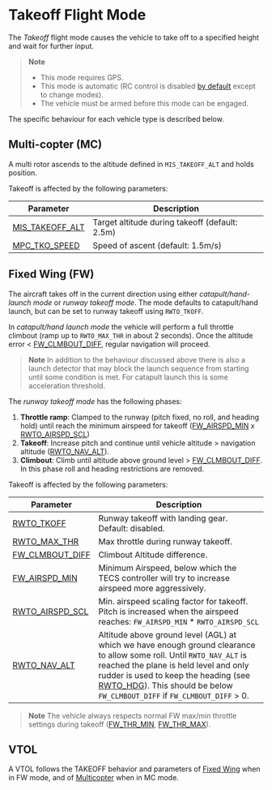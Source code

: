 # Takeoff Flight Mode

The *Takeoff* flight mode causes the vehicle to take off to a specified height and wait for further input.

> **Note** 
>  * This mode requires GPS.
>  * This mode is automatic (RC control is disabled [by default](../advanced_config/parameter_reference.md#COM_RC_OVERRIDE) except to change modes).
>  * The vehicle must be armed before this mode can be engaged.

The specific behaviour for each vehicle type is described below.

## Multi-copter (MC)

A multi rotor ascends to the altitude defined in `MIS_TAKEOFF_ALT` and holds position.

Takeoff is affected by the following parameters:

Parameter | Description
--- | ---
[MIS_TAKEOFF_ALT](../advanced_config/parameter_reference.md#MIS_TAKEOFF_ALT) | Target altitude during takeoff (default: 2.5m)
[MPC_TKO_SPEED](../advanced_config/parameter_reference.md#MPC_TKO_SPEED) | Speed of ascent (default: 1.5m/s)

## Fixed Wing (FW)

The aircraft takes off in the current direction using either *catapult/hand-launch mode* or *runway takeoff mode*. The mode defaults to catapult/hand launch, but can be set to runway takeoff using `RWTO_TKOFF`.

In *catapult/hand launch mode* the vehicle will perform a full throttle climbout (ramp up to `RWTO_MAX_THR` in about 2 seconds). Once the altitude error < [FW_CLMBOUT_DIFF](#FW_CLMBOUT_DIFF), regular navigation will proceed. 

> **Note** In addition to the behaviour discussed above there is also a launch detector that may block the launch sequence from starting until some condition is met. For catapult launch this is some acceleration threshold.

The *runway takeoff mode* has the following phases:

1. **Throttle ramp**: Clamped to the runway (pitch fixed, no roll, and heading hold) until reach the minimum airspeed for takeoff ([FW_AIRSPD_MIN](#FW_AIRSPD_MIN) x [RWTO_AIRSPD_SCL](#RWTO_AIRSPD_SCL)) 
1. **Takeoff**: Increase pitch and continue until vehicle altitude > navigation altitude ([RWTO_NAV_ALT](#RWTO_NAV_ALT)).
1. **Climbout**: Climb until altitude above ground level > [FW_CLMBOUT_DIFF](#FW_CLMBOUT_DIFF). In this phase roll and heading restrictions are removed.

Takeoff is affected by the following parameters:

Parameter | Description
--- | ---
<span id="RWTO_TKOFF"></span>[RWTO_TKOFF](../advanced_config/parameter_reference.md#RWTO_TKOFF) | Runway takeoff with landing gear. Default: disabled.
<span id="RWTO_MAX_THR"></span>[RWTO_MAX_THR](../advanced_config/parameter_reference.md#RWTO_MAX_THR) | Max throttle during runway takeoff.
<span id="FW_CLMBOUT_DIFF"></span>[FW_CLMBOUT_DIFF](../advanced_config/parameter_reference.md#FW_CLMBOUT_DIFF) | Climbout Altitude difference.
<span id="FW_AIRSPD_MIN"></span>[FW_AIRSPD_MIN](../advanced_config/parameter_reference.md#FW_AIRSPD_MIN) | Minimum Airspeed, below which the TECS controller will try to increase airspeed more aggressively.
<span id="RWTO_AIRSPD_SCL"></span>[RWTO_AIRSPD_SCL](../advanced_config/parameter_reference.md#RWTO_AIRSPD_SCL) | Min. airspeed scaling factor for takeoff. Pitch is increased when the airspeed reaches: `FW_AIRSPD_MIN` * `RWTO_AIRSPD_SCL`
<span id="RWTO_NAV_ALT"></span>[RWTO_NAV_ALT](../advanced_config/parameter_reference.md#RWTO_NAV_ALT) | Altitude above ground level (AGL) at which we have enough ground clearance to allow some roll. Until `RWTO_NAV_ALT` is reached the plane is held level and only rudder is used to keep the heading (see <span id="RWTO_HDG"></span>[RWTO_HDG](../advanced_config/parameter_reference.md#RWTO_HDG)). This should be below `FW_CLMBOUT_DIFF` if `FW_CLMBOUT_DIFF` > 0.


> **Note** The vehicle always respects normal FW max/min throttle settings during takeoff ([FW_THR_MIN](../advanced_config/parameter_reference.md#FW_THR_MIN]), [FW_THR_MAX](../advanced_config/parameter_reference.md#FW_THR_MAX])).


## VTOL

A VTOL follows the TAKEOFF behavior and parameters of [Fixed Wing](#fixed-wing-fw) when in FW mode, and of [Multicopter](#multi-copter-mc) when in MC mode.

<!-- this maps to AUTO_TAKEOFF in dev -->